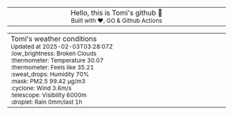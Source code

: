 
<div align="center">
<table>
<tbody>
<td align="center">
<img width="2000" height="0"><br>
Hello, this is Tomi's github 👋<br>
<sup>Built with ❤️, GO & Github Actions</sup><br>
<img width="2000" height="0">
</td>
</tbody>
</table>
</div>
<table>
<tbody>
<td align="left">
<img width="2000" height="0"><br>
Tomi's weather conditions<br>
<sup>Updated at 2025-02-03T03:28:07Z</sup><br>
<sup>:low_brightness: Broken Clouds</sup><br>
<sup>:thermometer: Temperature 30.07 </sup><br>
<sup>:thermometer: Feels like 35.21</sup><br>
<sup>:sweat_drops: Humidity 70%</sup><br>
<sup>:mask: PM2.5 99.42 μg/m3</sup><br>
<sup>:cyclone: Wind 3.6m/s </sup><br>
<sup>:telescope: Visibility 6000m </sup><br>
<sup>:droplet: Rain 0mm/last 1h </sup><br>
<img width="2000" height="0">
</td>
<td align="left">
<img width="2000" height="0"><br>
<br>
<img width="2000" height="0">
</td>
</tbody>
</table>
</div>
    
